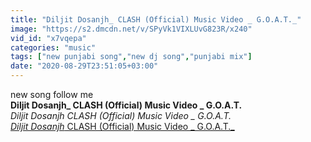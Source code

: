 ```yaml
---
title: "Diljit Dosanjh_ CLASH (Official) Music Video _ G.O.A.T._"
image: "https://s2.dmcdn.net/v/SPyVk1VIXLUvG823R/x240"
vid_id: "x7vqepa"
categories: "music"
tags: ["new punjabi song","new dj song","punjabi mix"]
date: "2020-08-29T23:51:05+03:00"
---
```

new song follow me<br><b>Diljit Dosanjh_ CLASH (Official) Music Video _ G.O.A.T._</b><br> <i>Diljit Dosanjh_ CLASH (Official) Music Video _ G.O.A.T._</i><br> <u>Diljit Dosanjh_ CLASH (Official) Music Video _ G.O.A.T._</u>
